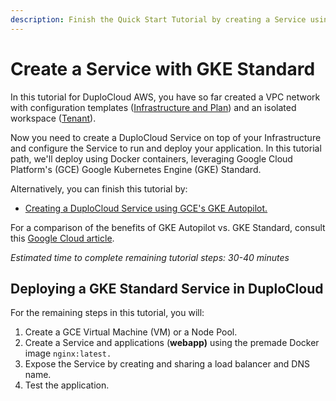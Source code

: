 ```yaml
---
description: Finish the Quick Start Tutorial by creating a Service using GKE Standard
---
```


# Create a Service with GKE Standard

In this tutorial for DuploCloud AWS, you have so far created a VPC network with configuration templates ([Infrastructure and Plan](../step-1-infrastructure.md)) and an isolated workspace ([Tenant](../step-2-tenant.md)).

Now you need to create a DuploCloud Service on top of your Infrastructure and configure the Service to run and deploy your application. In this tutorial path, we'll deploy using Docker containers, leveraging Google Cloud Platform's (GCE) Google Kubernetes Engine (GKE) Standard.

Alternatively, you can finish this tutorial by:

* [Creating a DuploCloud Service using GCE's GKE Autopilot.](../../use-cases/disaster-recovery/creating-gke-autopilot-cluster.md)&#x20;

For a comparison of the benefits of GKE Autopilot vs. GKE Standard, consult this [Google Cloud article](https://cloud.google.com/kubernetes-engine/docs/resources/autopilot-standard-feature-comparison).

_Estimated time to complete remaining tutorial steps: 30-40 minutes_

## Deploying a GKE Standard Service in DuploCloud

For the remaining steps in this tutorial, you will:&#x20;

1. Create a GCE Virtual Machine (VM) or a Node Pool.
2. Create a Service and applications (**webapp)** using the premade Docker image `nginx:latest.`
3. Expose the Service by creating and sharing a load balancer and DNS name.&#x20;
4. Test the application.
